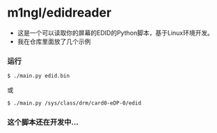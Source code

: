 # m1ngl/edidreader
 - 这是一个可以读取你的屏幕的EDID的Python脚本，基于Linux环境开发。
 - 我在仓库里面放了几个示例
### 运行
```bash
$ ./main.py edid.bin
```
或
```bash
$ ./main.py /sys/class/drm/card0-eDP-0/edid
```

### 这个脚本还在开发中...
